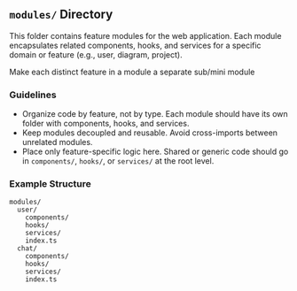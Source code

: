 ## `modules/` Directory

This folder contains feature modules for the web application. Each module encapsulates related components, hooks, and services for a specific domain or feature (e.g., user, diagram, project).

Make each distinct feature in a module a separate sub/mini module

### Guidelines

- Organize code by feature, not by type. Each module should have its own folder with components, hooks, and services.
- Keep modules decoupled and reusable. Avoid cross-imports between unrelated modules.
- Place only feature-specific logic here. Shared or generic code should go in `components/`, `hooks/`, or `services/` at the root level.

### Example Structure

```
modules/
  user/
    components/
    hooks/
    services/
    index.ts
  chat/
    components/
    hooks/
    services/
    index.ts
```
